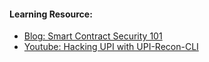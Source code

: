 
#### Learning Resource:

  * [Blog: Smart Contract Security 101](https://media.dedaub.com/phantom-functions-and-the-billion-dollar-no-op-c56f062ae49f)  
  * [Youtube: Hacking UPI with UPI-Recon-CLI](https://www.youtube.com/watch?v=qe8e4A1wRxU)  
